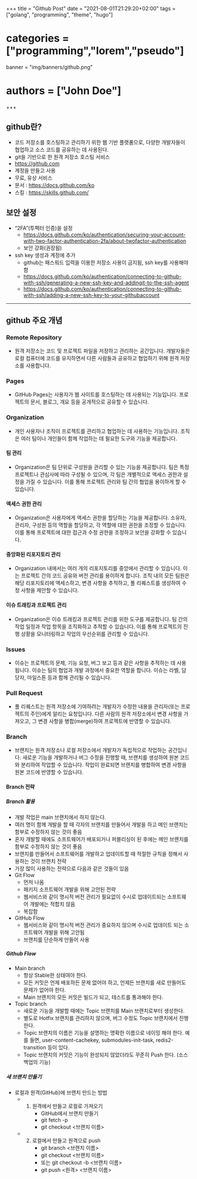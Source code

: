 +++
title = "Github Post"
date = "2021-08-01T21:29:20+02:00"
tags = ["golang", "programming", "theme", "hugo"]
# categories = ["programming","lorem","pseudo"]
banner = "img/banners/github.png"
# authors = ["John Doe"]
+++


## github란?

* 코드 저장소를 호스팅하고 관리하기 위한 웹 기반 플랫폼으로, 다양한 개발자들이 협업하고 소스 코드를 공유하는 데 사용된다.
* git을 기반으로 한 원격 저장소 호스팅 서비스
* https://github.com
* 계정을 만들고 사용
* 무료, 유상 서비스
* 문서 : https://docs.github.com/ko
* 스킬 : https://skills.github.com/

## 보안 설정
* “2FA”(투팩터 인증)을 설정
    * https://docs.github.com/ko/authentication/securing-your-account-with-two-factor-authentication-2fa/about-twofactor-authentication
    * 보안 강화(권장됨)
* ssh key 생성과 계정에 추가
    * github는 패스워드 입력을 이용한 저장소 사용이 금지됨, ssh key를 사용해야 함
    * https://docs.github.com/ko/authentication/connecting-to-github-with-ssh/generating-a-new-ssh-key-and-addingit-to-the-ssh-agent
    * https://docs.github.com/ko/authentication/connecting-to-github-with-ssh/adding-a-new-ssh-key-to-your-githubaccount

---

## github 주요 개념

### Remote Repository

* 원격 저장소는 코드 및 프로젝트 파일을 저장하고 관리하는 공간입니다. 개발자들은 로컬 컴퓨터에 코드를 유지하면서 다른 사람들과 공유하고 협업하기 위해 원격 저장소를 사용합니다.

### Pages

* GitHub Pages는 사용자가 웹 사이트를 호스팅하는 데 사용되는 기능입니다. 프로젝트의 문서, 블로그, 개요 등을 공개적으로 공유할 수 있습니다.

### Organization

* 개인 사용자나 조직이 프로젝트를 관리하고 협업하는 데 사용하는 기능입니다. 조직은 여러 팀이나 개인들이 함께 작업하는 데 필요한 도구와 기능을 제공합니다.

#### 팀 관리

* Organization은 팀 단위로 구성원을 관리할 수 있는 기능을 제공합니다. 팀은 특정 프로젝트나 관심사에 따라 구성될 수 있으며, 각 팀은 개별적으로 액세스 권한과 설정을 가질 수 있습니다. 이를 통해 프로젝트 관리와 팀 간의 협업을 용이하게 할 수 있습니다.

#### 엑세스 권한 관리

* Organization은 사용자에게 액세스 권한을 할당하는 기능을 제공합니다. 소유자, 관리자, 구성원 등의 역할을 할당하고, 각 역할에 대한 권한을 조정할 수 있습니다. 이를 통해 프로젝트에 대한 접근과 수정 권한을 조정하고 보안을 강화할 수 있습니다.

#### 중앙화된 리포지토리 관리

* Organization 내에서는 여러 개의 리포지토리를 중앙에서 관리할 수 있습니다. 이는 프로젝트 간의 코드 공유와 버전 관리를 용이하게 합니다. 조직 내의 모든 팀원은 해당 리포지토리에 액세스하고, 변경 사항을 추적하고, 풀 리퀘스트를 생성하여 수정 사항을 제안할 수 있습니다.

#### 이슈 트래킹과 프로젝트 관리

* Organization은 이슈 트래킹과 프로젝트 관리를 위한 도구를 제공합니다. 팀 간의 작업 일정과 작업 항목을 조직화하고 추적할 수 있습니다. 이를 통해 프로젝트의 진행 상황을 모니터링하고 작업의 우선순위를 관리할 수 있습니다.

### Issues

* 이슈는 프로젝트의 문제, 기능 요청, 버그 보고 등과 같은 사항을 추적하는 데 사용됩니다. 이슈는 팀의 협업과 개발 과정에서 중요한 역할을 합니다. 이슈는 라벨, 담당자, 마일스톤 등과 함께 관리될 수 있습니다.

### Pull Request

* 풀 리퀘스트는 원격 저장소에 기여하려는 개발자가 수정한 내용을 관리자(또는 프로젝트의 주인)에게 알리는 요청입니다. 다른 사람의 원격 저장소에서 변경 사항을 가져오고, 그 변경 사항을 병합(merge)하여 프로젝트에 반영할 수 있습니다.

### Branch

* 브랜치는 원격 저장소나 로컬 저장소에서 개발자가 독립적으로 작업하는 공간입니다. 새로운 기능을 개발하거나 버그 수정을 진행할 때, 브랜치를 생성하여 원본 코드와 분리하여 작업할 수 있습니다. 작업이 완료되면 브랜치를 병합하여 변경 사항을 원본 코드에 반영할 수 있습니다.

#### Branch 전략

##### Branch 활용

* 개발 작업은 main 브랜치에서 하지 않는다.
* 여러 명이 함께 개발을 할 때 각자의 브랜치를 만들어서 개발을 하고 메인 브랜치는 함부로 수정하지 않는 것이 좋음
* 혼자 개발할 때에도 소프트웨어가 배포되거나 퍼블리싱이 된 후에는 메인 브랜치를 함부로 수정하지 않는 것이 좋음
* 브랜치를 만들어서 소프트웨어를 개발하고 업데이트할 때 적절한 규칙을 정해서 사용하는 것이 브랜치 전략
* 가장 많이 사용하는 전략으로 다음과 같은 것들이 있음
* Git Flow
    * 먼저 나옴
    * 패키지 소프트웨어 개발을 위해 고안된 전략
    * 웹서비스와 같이 명시적 버전 관리가 필요없이 수시로 업데이트되는 소프트웨어 개발에는 적합치 않음
    * 복잡함
* GitHub Flow
    * 웹서비스와 같이 명시적 버전 관리가 중요하지 않으며 수시로 업데이트 되는 소프트웨어 개발을 위해 고안됨
    * 브랜치를 단순하게 만들어 사용

##### Github Flow

* Main branch
    * 항상 Stable한 상태여야 한다.
    * 모든 커밋은 언제 배포하든 문제 없어야 하고, 언제든 브랜치를 새로 만들어도 문제가 없어야 한다.
    * Main 브랜치의 모든 커밋은 빌드가 되고, 테스트를 통과해야 한다.
* Topic branch
    * 새로운 기능을 개발할 때에는 Topic 브랜치를 Main 브랜치로부터 생성한다.
    * 별도로 Hotfix 브랜치를 관리하지 않으며, 버그 수정도 Topic 브랜치에서 진행한다.
    * Topic 브랜치의 이름은 기능을 설명하는 명확한 이름으로 네이밍 해야 한다. 예를 들면, user-content-cachekey, submodules-init-task, redis2-transition 등이 있다.
    * Topic 브랜치의 커밋은 기능이 완성되지 않았더라도 꾸준히 Push 한다. (소스 백업의 기능)

##### 새 브랜치 만들기

* 로컬과 원격(GitHub)에 브랜치 만드는 방법
    * 1) 원격에서 만들고 로컬로 가져오기
            * GitHub에서 브랜치 만들기
            * git fetch -p
            * git checkout <브랜치 이름>
    * 2) 로컬에서 만들고 원격으로 push
            * git branch <브랜치 이름>
            * git checkout <브랜치 이름>
            * 또는 git checkout -b <브랜치 이름>
            * git push <원격> <브랜치 이름>